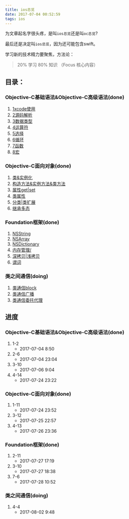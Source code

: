 ```yaml
---
title: ios总览
date: 2017-07-04 00:52:59
tags: ios
---
```


为文章起名字很头疼，是叫`ios总览`还是叫`oc总览`?

最后还是决定叫`ios总览`，因为还可能包含swift。

学习新的技术精力要聚焦，方法论：

> 20% 学习 80% 知识 （Focus 核心内容）

## 目录：

### Objective-C基础语法&Objective-C高级语法(done)

1. [1xcode使用](/2017/07/04/ios基础-xcode使用/)
1. [2源码解析](/2017/07/04/ios基础-xcode第一个源码解析/)
1. [3数据类型](/2017/07/06/ios基础-数据类型/)
1. [4运算符](/2017/07/24/ios基础-4运算符/)
1. [5选择](/2017/07/24/ios基础-5选择/)
1. [6循环](/2017/07/25/ios基础-6循环/)
1. [7函数](/2017/07/25/ios基础-7函数/)
1. [8宏](/2017/07/25/ios基础-8宏/)

### Objective-C面向对象(done)

1. [类&实例化](/2017/07/26/ios基础-3-1类&实例化/)
1. [构造方法&实例方法&类方法](/2017/07/26/ios基础-3-2构造方法&实例方法&类方法/)
1. [属性get|set](/2017/07/26/ios基础-3-3属性get%7Cset/)
1. [类属性](/2017/07/26/ios基础-3-4类属性/)
1. [分类|类扩展](/2017/07/26/ios基础-3-5分类%7C类扩展/)
1. [继承多态](/2017/07/26/ios基础-3-6继承多态/)

### Foundation框架(done)
1. [NSString](/2017/07/27/ios基础-4-1NSString/)
1. [NSArray](/2017/07/27/ios基础-4-2NSArray/)
1. [NSDictionary](/2017/07/27/ios基础-4-3NSDictionary/)
1. [内存管理/](/2017/07/27/ios基础-4-4内存管理/)
1. [深拷贝|浅拷贝](/2017/07/28/ios基础-4-5深拷贝%7C浅拷贝/)
1. [谓词](/2017/07/28/ios基础-4-6谓词/)

### 类之间通信(doing)
1. [类通信block](/2017/08/02/ios基础-5-1类间通信block/)
1. [类通信广播](/2017/08/02/ios基础-5-2类间通信广播/)
1. [类通信委托代理](/2017/08/02/ios基础-5-3委托代理/)

## 进度

### Objective-C基础语法&Objective-C高级语法(done)
1. 1-2
    - 2017-07-04 8:50
1. 2-6
    - 2017-07-04 23:04
1. 3-10
    - 2017-07-06 9:04
1. 4-14
    - 2017-07-24 23:22
    
### Objective-C面向对象(done)
1. 1-11
    - 2017-07-24 23:52
1. 3-12
    - 2017-07-25 22:57
1. 4-13
    - 2017-07-26 23:36

### Foundation框架(done)
1. 2-11
    - 2017-07-27 17:19
1. 3-10
    - 2017-07-27 18:38
1. 7-6
    - 2017-07-28 10:52

### 类之间通信(doing)

1. 4-4
    - 2017-08-02 9:48
